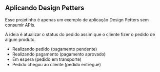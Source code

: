 ## Aplicando Design Petters

Esse projetinho é apenas um exemplo de aplicação Design Petters sem consumir APIs.

A ideia é atualizar o status do pedido assim que o cliente fizer o pedido de algum produto.

- Realizando pedido (pagamento pendente)
- Realizando pagamento (pagamento aprovado)
- Em espera (pedido em transporte)
- Pedido chegou ao cliente (pedido entregue)
